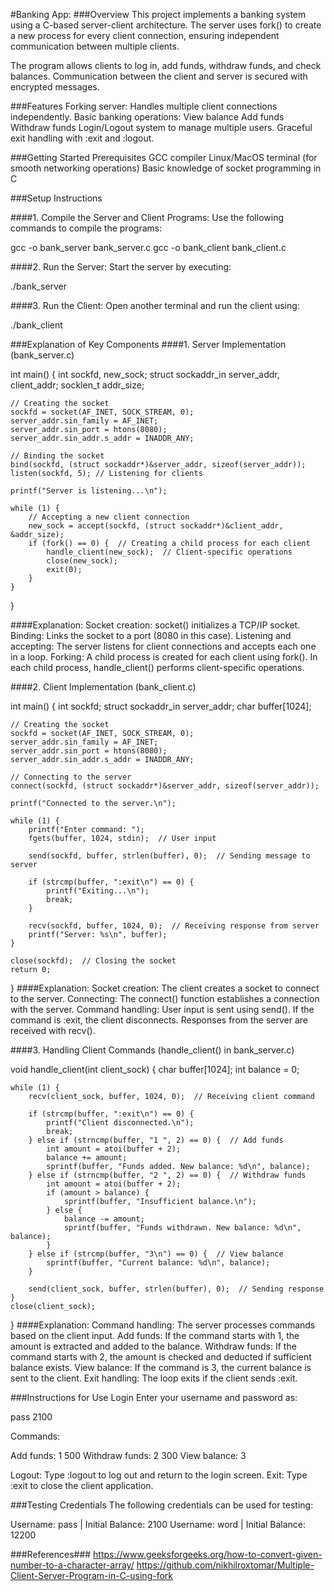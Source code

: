 #Banking App:
###Overview
This project implements a banking system using a C-based server-client architecture. The server uses fork() to create a new process for
every client connection, ensuring independent communication between multiple clients.

The program allows clients to log in, add funds, withdraw funds, and check balances. Communication between the client and server is
secured with encrypted messages.

###Features
Forking server: Handles multiple client connections independently.
Basic banking operations:
View balance
Add funds
Withdraw funds
Login/Logout system to manage multiple users.
Graceful exit handling with :exit and :logout.

###Getting Started
Prerequisites
GCC compiler
Linux/MacOS terminal (for smooth networking operations)
Basic knowledge of socket programming in C

###Setup Instructions

####1. Compile the Server and Client Programs:
Use the following commands to compile the programs:

gcc -o bank_server bank_server.c
gcc -o bank_client bank_client.c

####2. Run the Server:
Start the server by executing:

./bank_server

####3. Run the Client:
Open another terminal and run the client using:

./bank_client

###Explanation of Key Components
####1. Server Implementation (bank_server.c)

int main() {
    int sockfd, new_sock;
    struct sockaddr_in server_addr, client_addr;
    socklen_t addr_size;

    // Creating the socket
    sockfd = socket(AF_INET, SOCK_STREAM, 0);
    server_addr.sin_family = AF_INET;
    server_addr.sin_port = htons(8080);
    server_addr.sin_addr.s_addr = INADDR_ANY;

    // Binding the socket
    bind(sockfd, (struct sockaddr*)&server_addr, sizeof(server_addr));
    listen(sockfd, 5); // Listening for clients

    printf("Server is listening...\n");

    while (1) {
        // Accepting a new client connection
        new_sock = accept(sockfd, (struct sockaddr*)&client_addr, &addr_size);
        if (fork() == 0) {  // Creating a child process for each client
            handle_client(new_sock);  // Client-specific operations
            close(new_sock);
            exit(0);
        }
    }
}

####Explanation:
Socket creation: socket() initializes a TCP/IP socket.
Binding: Links the socket to a port (8080 in this case).
Listening and accepting: The server listens for client connections and accepts each one in a loop.
Forking: A child process is created for each client using fork().
In each child process, handle_client() performs client-specific operations.

####2. Client Implementation (bank_client.c)

int main() {
    int sockfd;
    struct sockaddr_in server_addr;
    char buffer[1024];

    // Creating the socket
    sockfd = socket(AF_INET, SOCK_STREAM, 0);
    server_addr.sin_family = AF_INET;
    server_addr.sin_port = htons(8080);
    server_addr.sin_addr.s_addr = INADDR_ANY;

    // Connecting to the server
    connect(sockfd, (struct sockaddr*)&server_addr, sizeof(server_addr));

    printf("Connected to the server.\n");

    while (1) {
        printf("Enter command: ");
        fgets(buffer, 1024, stdin);  // User input

        send(sockfd, buffer, strlen(buffer), 0);  // Sending message to server

        if (strcmp(buffer, ":exit\n") == 0) {
            printf("Exiting...\n");
            break;
        }

        recv(sockfd, buffer, 1024, 0);  // Receiving response from server
        printf("Server: %s\n", buffer);
    }

    close(sockfd);  // Closing the socket
    return 0;
}
####Explanation:
Socket creation: The client creates a socket to connect to the server.
Connecting: The connect() function establishes a connection with the server.
Command handling:
User input is sent using send().
If the command is :exit, the client disconnects.
Responses from the server are received with recv().

####3. Handling Client Commands (handle_client() in bank_server.c)

void handle_client(int client_sock) {
    char buffer[1024];
    int balance = 0;

    while (1) {
        recv(client_sock, buffer, 1024, 0);  // Receiving client command

        if (strcmp(buffer, ":exit\n") == 0) {
            printf("Client disconnected.\n");
            break;
        } else if (strncmp(buffer, "1 ", 2) == 0) {  // Add funds
            int amount = atoi(buffer + 2);
            balance += amount;
            sprintf(buffer, "Funds added. New balance: %d\n", balance);
        } else if (strncmp(buffer, "2 ", 2) == 0) {  // Withdraw funds
            int amount = atoi(buffer + 2);
            if (amount > balance) {
                sprintf(buffer, "Insufficient balance.\n");
            } else {
                balance -= amount;
                sprintf(buffer, "Funds withdrawn. New balance: %d\n", balance);
            }
        } else if (strcmp(buffer, "3\n") == 0) {  // View balance
            sprintf(buffer, "Current balance: %d\n", balance);
        }

        send(client_sock, buffer, strlen(buffer), 0);  // Sending response
    }
    close(client_sock);
}
####Explanation:
Command handling: The server processes commands based on the client input.
Add funds: If the command starts with 1, the amount is extracted and added to the balance.
Withdraw funds: If the command starts with 2, the amount is checked and deducted if sufficient balance exists.
View balance: If the command is 3, the current balance is sent to the client.
Exit handling: The loop exits if the client sends :exit.

###Instructions for Use
Login
Enter your username and password as:

pass 2100

Commands:

Add funds:
1 500
Withdraw funds:
2 300
View balance:
3

Logout: Type :logout to log out and return to the login screen.
Exit: Type :exit to close the client application.

###Testing Credentials
The following credentials can be used for testing:

Username: pass | Initial Balance: 2100
Username: word | Initial Balance: 12200

###References###
https://www.geeksforgeeks.org/how-to-convert-given-number-to-a-character-array/
https://github.com/nikhilroxtomar/Multiple-Client-Server-Program-in-C-using-fork
